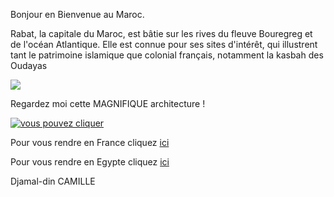 Bonjour en Bienvenue au Maroc.

Rabat, la capitale du Maroc, est bâtie sur les rives du fleuve Bouregreg et de l'océan Atlantique. Elle est connue pour ses sites d'intérêt, qui illustrent tant le patrimoine islamique que colonial français, notamment la kasbah des Oudayas

<img src="https://www.frs.es/fileadmin/_processed_/3/7/csm_csm-frs-iberia-destinos-rabat_06cdf5682b.jpg">

Regardez moi cette MAGNIFIQUE architecture !

<a href="/secret.md"> 
<img src="https://cdn.redshift.autodesk.com/sites/5/2019/04/theatre_rabat_header.jpg" title="vous pouvez cliquer"/>
</a>

Pour vous rendre en France cliquez <a href="/france.md">ici</a>

Pour vous rendre en Egypte cliquez <a href="/egypte.md">ici</a>

Djamal-din CAMILLE

